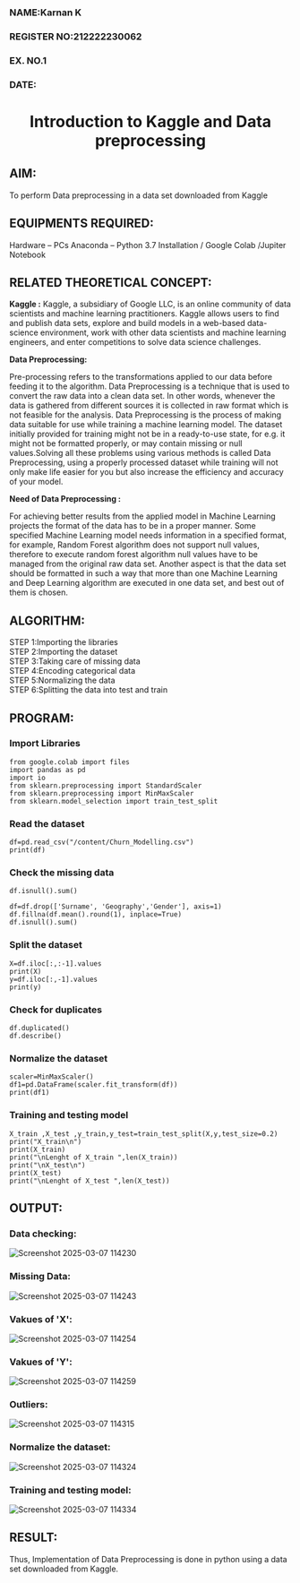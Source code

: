 <H3>NAME:Karnan K</H3>
<H3>REGISTER NO:212222230062</H3>
<H3>EX. NO.1</H3>
<H3>DATE:</H3>
<H1 ALIGN =CENTER> Introduction to Kaggle and Data preprocessing</H1>

## AIM:

To perform Data preprocessing in a data set downloaded from Kaggle

## EQUIPMENTS REQUIRED:
Hardware – PCs
Anaconda – Python 3.7 Installation / Google Colab /Jupiter Notebook

## RELATED THEORETICAL CONCEPT:

**Kaggle :**
Kaggle, a subsidiary of Google LLC, is an online community of data scientists and machine learning practitioners. Kaggle allows users to find and publish data sets, explore and build models in a web-based data-science environment, work with other data scientists and machine learning engineers, and enter competitions to solve data science challenges.

**Data Preprocessing:**

Pre-processing refers to the transformations applied to our data before feeding it to the algorithm. Data Preprocessing is a technique that is used to convert the raw data into a clean data set. In other words, whenever the data is gathered from different sources it is collected in raw format which is not feasible for the analysis.
Data Preprocessing is the process of making data suitable for use while training a machine learning model. The dataset initially provided for training might not be in a ready-to-use state, for e.g. it might not be formatted properly, or may contain missing or null values.Solving all these problems using various methods is called Data Preprocessing, using a properly processed dataset while training will not only make life easier for you but also increase the efficiency and accuracy of your model.

**Need of Data Preprocessing :**

For achieving better results from the applied model in Machine Learning projects the format of the data has to be in a proper manner. Some specified Machine Learning model needs information in a specified format, for example, Random Forest algorithm does not support null values, therefore to execute random forest algorithm null values have to be managed from the original raw data set.
Another aspect is that the data set should be formatted in such a way that more than one Machine Learning and Deep Learning algorithm are executed in one data set, and best out of them is chosen.


## ALGORITHM:
STEP 1:Importing the libraries<BR>
STEP 2:Importing the dataset<BR>
STEP 3:Taking care of missing data<BR>
STEP 4:Encoding categorical data<BR>
STEP 5:Normalizing the data<BR>
STEP 6:Splitting the data into test and train<BR>

##  PROGRAM:
### Import Libraries
```
from google.colab import files
import pandas as pd
import io
from sklearn.preprocessing import StandardScaler
from sklearn.preprocessing import MinMaxScaler
from sklearn.model_selection import train_test_split
```
### Read the dataset
```
df=pd.read_csv("/content/Churn_Modelling.csv")
print(df)
```
### Check the missing data
```
df.isnull().sum()

df=df.drop(['Surname', 'Geography','Gender'], axis=1)
df.fillna(df.mean().round(1), inplace=True)
df.isnull().sum()
```
### Split the dataset
```
X=df.iloc[:,:-1].values
print(X)
y=df.iloc[:,-1].values
print(y)
```
### Check for duplicates
```
df.duplicated()
df.describe()
```
### Normalize the dataset
```
scaler=MinMaxScaler()
df1=pd.DataFrame(scaler.fit_transform(df))
print(df1)
```
### Training and testing model
```
X_train ,X_test ,y_train,y_test=train_test_split(X,y,test_size=0.2)
print("X_train\n")
print(X_train)
print("\nLenght of X_train ",len(X_train))
print("\nX_test\n")
print(X_test)
print("\nLenght of X_test ",len(X_test))
```


## OUTPUT:

### Data checking:

![Screenshot 2025-03-07 114230](https://github.com/user-attachments/assets/0f39ad96-559b-4276-96d7-2a96607b4b0a)

### Missing Data:

![Screenshot 2025-03-07 114243](https://github.com/user-attachments/assets/baca98bf-2148-4285-8591-7c2d8b36f909)

### Vakues of 'X':

![Screenshot 2025-03-07 114254](https://github.com/user-attachments/assets/0822dc9e-17af-4548-820f-2f79a521c8e2)

### Vakues of 'Y':

![Screenshot 2025-03-07 114259](https://github.com/user-attachments/assets/9d6130b2-1df4-40ef-85e2-d54fa4674ecc)

### Outliers:

![Screenshot 2025-03-07 114315](https://github.com/user-attachments/assets/cb02d976-c080-4395-9ac5-2294278b346d)

### Normalize the dataset:

![Screenshot 2025-03-07 114324](https://github.com/user-attachments/assets/3f1fc74d-0945-4381-814c-a4c1bf96e0db)

### Training and testing model:

![Screenshot 2025-03-07 114334](https://github.com/user-attachments/assets/f7ca8f32-7fc8-4d0a-ae44-b83500bd721c)

## RESULT:
Thus, Implementation of Data Preprocessing is done in python  using a data set downloaded from Kaggle.


